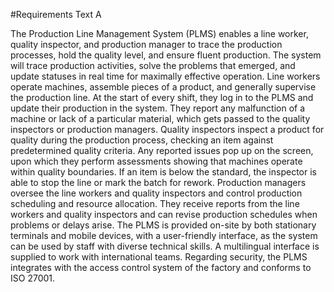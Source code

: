 #Requirements Text A

The Production Line Management System (PLMS) enables a line worker, quality inspector, and production manager to trace the production processes, hold the quality level, and ensure fluent production. The system will trace production activities, solve the problems that emerged, and update statuses in real time for maximally effective operation.
Line workers operate machines, assemble pieces of a product, and generally supervise the production line. At the start of every shift, they log in to the PLMS and update their production in the system. They report any malfunction of a machine or lack of a particular material, which gets passed to the quality inspectors or production managers.
Quality inspectors inspect a product for quality during the production process, checking an item against predetermined quality criteria. Any reported issues pop up on the screen, upon which they perform assessments showing that machines operate within quality boundaries. If an item is below the standard, the inspector is able to stop the line or mark the batch for rework.
Production managers oversee the line workers and quality inspectors and control production scheduling and resource allocation. They receive reports from the line workers and quality inspectors and can revise production schedules when problems or delays arise.
The PLMS is provided on-site by both stationary terminals and mobile devices, with a user-friendly interface, as the system can be used by staff with diverse technical skills. A multilingual interface is supplied to work with international teams. Regarding security, the PLMS integrates with the access control system of the factory and conforms to ISO 27001.
